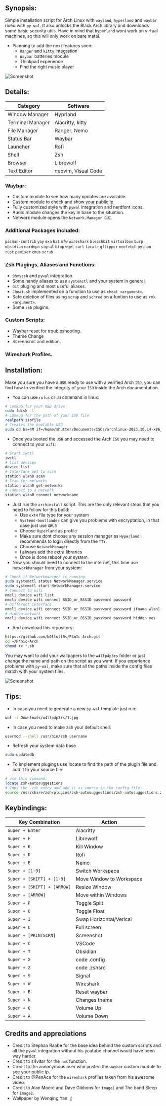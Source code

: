 ## Synopsis:

Simple installation script for Arch Linux with `wayland`, `hyperland` and `waybar` riced with `py-wal`.
It also unlocks the Black Arch library and downloads some basic security utils.
Have in mind that `hyperland` wont work on virtual machines, so this will only work on bare metal. 

- Planning to add the next features soon:
  - `Ranger` and `kitty` integration
  - `Waybar` batteries module
  - Thinkpad experience 
  - Find the right music player
    
![Screenshot](screenshot1.png)

## Details:

| Category               | Software               
|------------------------|------------------------|
| Window Manager         | Hyprland               |
| Terminal Manager       | Alacritty, kitty       |
| File Manager           | Ranger, Nemo           |
| Status Bar             | Waybar                 |
| Launcher               | Rofi                   |
| Shell                  | Zsh                    |
| Browser                | Librewolf              |
| Text Editor            | neovim, Visual Code    |

### Waybar:

- Custom module to see how many updates are available.
- Custom module to check and show your public ip.
- Fully customized style with `pywal` integration and nerdfont icons.
- Audio module changes the key in base to the situation.
- Network module opens the `Network.Manager GUI`.
  
### Additional Packages included:

`pacman-contrib`  `yay`  `exa`  `bat`  `ufw`  `wireshark`  `bleachbit`  `virtualbox`  `burp`  `obsidian`  `nordvpn`  `signal`  `btop`  `wget`  `curl`  `locate`  `qflipper`  `neofetch`  `python`  `rust`  `pamixer`  `cmus`  `scrub`

### Zsh Plugings, Aliases and Functions:

- `Ohmyzsh` and `pywal` integration.
- Some handy aliases to use `systemctl` and your system in general.
- `Git` pluging and most useful aliases.
- `Cheat.sh` implemented on a function to use as `cheat <argument>`.
- Safe deletion of files using `scrup` and `schred` on a funtion to use as `rmk <argument>`.
- Some `zsh` plugins.

### Custom Scripts:

- Waybar reset for troubleshooting.
- Theme Change
- Screenshot and edition. 

### Wireshark Profiles.

## Installation:

Make you sure you have a `USB` ready to use with a verified Arch `ISO`, you can find how to verified the integrity of your `ISO` inside the Arch documentation.
- You can use `rufus` or `dd` command in linux:
```bash
# Lookup for your USB drive
sudo fdisk -l
# Lookup for the path of your ISO file
realpath isofile
# Creates the bootable USB
sudo dd bs=4M if=/home/shutter/Documents/ISOs/archlinux-2023.10.14-x86_64.iso of=/dev/sdb
```
- Once you booted the `USB` and accessed the Arch `ISO` you may need to connect to your `wifi`:
```bash
# Start iwctl
iwctl
# list devices
device list
# Interface set to scan
station wlan0 scan
# Scan for networks
station wlan0 get-networks
# Connect to a network
station wlan0 connect networkname
```
- Just run the `archinstall` script. This are the only relevant steps that you need to follow for this build:
  - Use `ext4` file type for your system
  - `Systemd-bootloader` can give you problems with encryptation, in that case just use `GRUB`
  - Choose `Hyperland` as profile
  - Make sure dont choose any session manager as `Hyperland` recommends to login directly from the `TTY`.
  - Choose `NetworkManager`
  - I always add the extra libraries
  - Once is done reboot your system.
- Now you should need to connect to the internet, this time use `NetworkManager` from your system:
  
```bash
# Check if Networkmanager is running
sudo systemctl status NetworkManager.service
sudo systemctl start NetworkManager.service
# Connect to wifi
nmcli device wifi list
nmcli device wifi connect SSID_or_BSSID password password
# Different interface
nmcli device wifi connect SSID_or_BSSID password password ifname wlan1 profile_name
# Hidden network
nmcli device wifi connect SSID_or_BSSID password password hidden yes
```
- And download this repository:
```bash
https://github.com/b0llull0s/P4n1c-Arch.git
cd ~/P4nic-Arch
chmod +x *.sh
```
You may want to add your wallpapers to the `w4llp4p3rs` folder or just change the name and path on the script as you want.
If you experience problems with `py-wal`, make sure that all the paths inside the config files match with your system files.

![Screenshot](screenshot.png)

## Tips:

- In case you need to generate a new `py-wal` template just run:
```bash
wal -i Downloads/w4llp4p3rs/1.jpg
```
- In case you need to make zsh your default shell:
```bash
usermod --shell /usr/bin/zsh username
```
- Refresh your system data base
```bash
sudo updatedb
``` 
- To implement plugings use locate to find the path of the plugin file and add it to your source file:
```bash
# use this command:
locate zsh-autosuggestions
# Copy the .zsh entry and add it as source in the config file:
source /usr/share/zsh/plugins/zsh-autosuggestions/zsh-autosuggestions.zsh
```

## Keybindings:

| Key Combination                      | Action                  |
|--------------------------------------|-------------------------|
| `Super + Enter`                      | Alacritty               |
| `Super + F`                          | Librewolf               |
| `Super + K`                          | Kill Window             |
| `Super + D`                          | Rofi                    |
| `Super + E`                          | Nemo                    |
| `Super + [1-9]`                      | Switch Workspace        |
| `Super + [SHIFT] + [1-9]`            | Move Window to Workspace|
| `Super + [SHIFT] + [ARROW]`          | Resize Window           |
| `Super + [ARROW]`                    | Move within Windows     |
| `Super + P`                          | Toggle Split            |
| `Super + O`                          | Toggle Float            |
| `Super + I`                          | Swap Horizontal/Verical |
| `Super + U`                          | Full screen             |
| `Super + [PRINTSCRN]`                | Screenshot              |
| `Super + C`                          | VSCode                  |
| `Super + T`                          | Obsidian                |
| `Super + X`                          | code .config            |
| `Super + Z`                          | code .zshsrc            |
| `Super + S`                          | Signal                  |
| `Super + W`                          | Wireshark               |
| `Super + B`                          | Reset waybar            |
| `Super + N`                          | Changes theme           |
| `Super + Q`                          | Volume Up               |
| `Super + A`                          | Volume Down             |

## Credits and appreciations 

- Credit to Stephan Raabe for the base idea behind the custom scripts and all the `pywal` integration without his youtube channel would have been way harder.
- Credit to s4vitar for the `rmk` function.
- Credit to the annonymous user who posted the `waybar` custom module to see your public ip.
- Credit to @PenAce for the `wireshark` profiles taken from his awesome video.
- Credit to Alan Moore and Dave Gibbons for `image1` and The band Sleep for `image2`.
- Wallpaper by Wenqing Yan. ;) 



